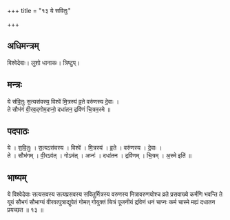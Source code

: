 +++
title = "१३ ये सवितुः"

+++
## अधिमन्त्रम्
विश्वेदेवाः। लुशो धानाकः। त्रिष्टुप्।

## मन्त्रः
ये स॑वि॒तुः स॒त्यस॑वस्य॒ विश्वे॑ मि॒त्रस्य॑ व्र॒ते वरु॑णस्य दे॒वाः ।  
ते सौभ॑गं वी॒रव॒द्गोम॒दप्नो॒ दधा॑तन॒ द्रवि॑णं चि॒त्रम॒स्मे ॥

## पदपाठः
ये । स॒वि॒तुः । स॒त्यऽस॑वस्य । विश्वे॑ । मि॒त्रस्य॑ । व्र॒ते । वरु॑णस्य । दे॒वाः ।  
ते । सौभ॑गम् । वी॒रऽव॑त् । गोऽम॑त् । अप्नः॑ । दधा॑तन । द्रवि॑णम् । चि॒त्रम् । अ॒स्मे इति॑ ॥

## भाष्यम्
ये विश्वेदेवाः सत्यसवस्य सत्यप्रसवस्य सवितुर्मित्रस्य वरुणस्य मित्रावरुणयोश्च व्रते प्रसवाख्ये कर्मणि भवन्ति ते यूयं सौभगं सौभाग्यं वीरवत्पुत्राद्युपेतं गोमत् गोयुक्तं चित्रं पूजनीयं द्रविणं धनं चाप्नः कर्म चास्मे मह्यं दधातन प्रयच्छत ॥ १३ ॥